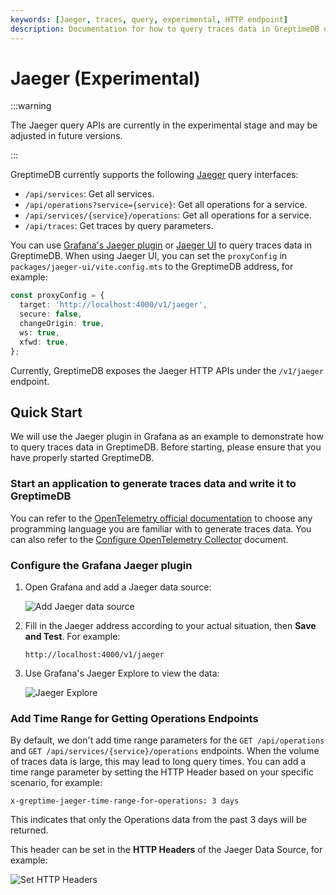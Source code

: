 ```yaml
---
keywords: [Jaeger, traces, query, experimental, HTTP endpoint]
description: Documentation for how to query traces data in GreptimeDB using Jaeger.
---
```


# Jaeger (Experimental)

:::warning

The Jaeger query APIs are currently in the experimental stage and may be adjusted in future versions.

:::

GreptimeDB currently supports the following [Jaeger](https://www.jaegertracing.io/) query interfaces:

- `/api/services`: Get all services.
- `/api/operations?service={service}`: Get all operations for a service.
- `/api/services/{service}/operations`: Get all operations for a service.
- `/api/traces`: Get traces by query parameters.

You can use [Grafana's Jaeger plugin](https://grafana.com/docs/grafana/latest/datasources/jaeger/) or [Jaeger UI](https://github.com/jaegertracing/jaeger-ui) to query traces data in GreptimeDB. When using Jaeger UI, you can set the `proxyConfig` in `packages/jaeger-ui/vite.config.mts` to the GreptimeDB address, for example:

```ts
const proxyConfig = {
  target: 'http://localhost:4000/v1/jaeger',
  secure: false,
  changeOrigin: true,
  ws: true,
  xfwd: true,
};
```

Currently, GreptimeDB exposes the Jaeger HTTP APIs under the `/v1/jaeger` endpoint.

## Quick Start

We will use the Jaeger plugin in Grafana as an example to demonstrate how to query traces data in GreptimeDB. Before starting, please ensure that you have properly started GreptimeDB.

### Start an application to generate traces data and write it to GreptimeDB

You can refer to the [OpenTelemetry official documentation](https://opentelemetry.io/docs/languages/) to choose any programming language you are familiar with to generate traces data. You can also refer to the [Configure OpenTelemetry Collector](/user-guide/traces/read-write.md#opentelemetry-collector) document.

### Configure the Grafana Jaeger plugin

1. Open Grafana and add a Jaeger data source:

   ![Add Jaeger data source](/add-jaeger-data-source.jpg)

2. Fill in the Jaeger address according to your actual situation, then **Save and Test**. For example:

   ```
   http://localhost:4000/v1/jaeger
   ```

3. Use Grafana's Jaeger Explore to view the data:

   ![Jaeger Explore](/jaeger-explore.png)

### Add Time Range for Getting Operations Endpoints

By default, we don't add time range parameters for the `GET /api/operations` and `GET /api/services/{service}/operations` endpoints. When the volume of traces data is large, this may lead to long query times. You can add a time range parameter by setting the HTTP Header based on your specific scenario, for example:

```
x-greptime-jaeger-time-range-for-operations: 3 days
```

This indicates that only the Operations data from the past 3 days will be returned.

This header can be set in the **HTTP Headers** of the Jaeger Data Source, for example:

![Set HTTP Headers](/jaeger-http-header-for-time-range.jpg)
